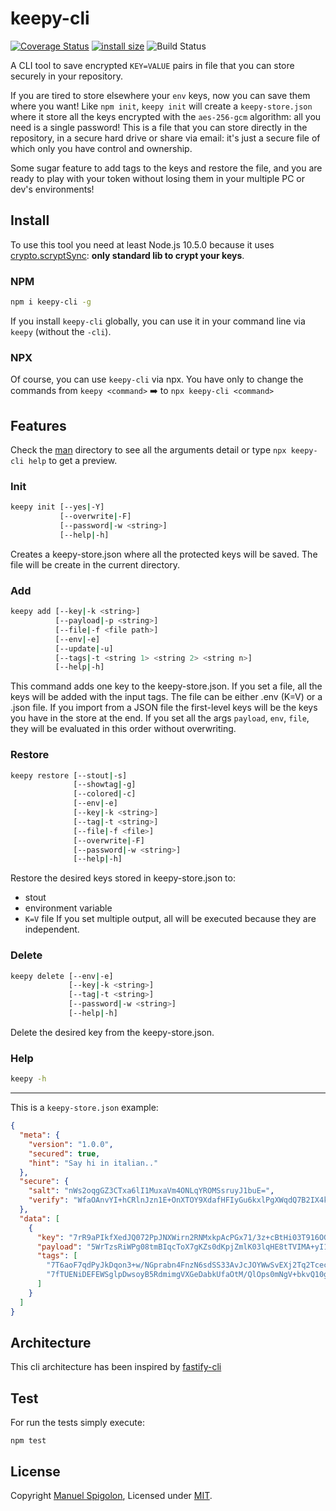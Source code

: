 # keepy-cli

[![Coverage Status](https://coveralls.io/repos/github/Eomm/keepy-cli/badge.svg?branch=master)](https://coveralls.io/github/Eomm/keepy-cli?branch=master) [![install size](https://packagephobia.now.sh/badge?p=keepy-cli)](https://packagephobia.now.sh/result?p=keepy-cli)
![Build Status](https://github.com/Eomm/keepy-cli/workflows/Test/badge.svg)


A CLI tool to save encrypted `KEY=VALUE` pairs in file that you can store securely in your repository.

If you are tired to store elsewhere your `env` keys, now you can save them where you want!
Like `npm init`, `keepy init` will create a `keepy-store.json` where it store all the keys encrypted with
the `aes-256-gcm` algorithm: all you need is a single password!
This is a file that you can store directly in the repository, in a secure hard drive or share via email:
it's just a secure file of which only you have control and ownership.

Some sugar feature to add tags to the keys and restore the file, and you are ready to play with your
token without losing them in your multiple PC or dev's environments!


## Install

To use this tool you need at least Node.js 10.5.0 because it uses [crypto.scryptSync](https://nodejs.org/api/crypto.html#crypto_crypto_scryptsync_password_salt_keylen_options): **only standard lib to crypt your keys**.

### NPM

```sh
npm i keepy-cli -g
```
If you install `keepy-cli` globally, you can use it in your command line via `keepy` (without the `-cli`).

### NPX

Of course, you can use `keepy-cli` via npx. You have only to change the commands
from `keepy <command>` ➡️ to `npx keepy-cli <command>`


## Features

Check the [man](man/) directory to see all the arguments detail or type `npx keepy-cli help`
to get a preview.

### Init

```sh
keepy init [--yes|-Y]
           [--overwrite|-F]
           [--password|-w <string>]
           [--help|-h]
```
Creates a keepy-store.json where all the protected keys will be saved.
The file will be create in the current directory.

### Add

```sh
keepy add [--key|-k <string>]
          [--payload|-p <string>]
          [--file|-f <file path>]
          [--env|-e]
          [--update|-u]
          [--tags|-t <string 1> <string 2> <string n>]
          [--help|-h]
```
This command adds one key to the keepy-store.json.
If you set a file, all the keys will be added with the input tags.
The file can be either .env (K=V) or a .json file. If you import from a JSON file the first-level keys will be the keys you have in the store at the end.
If you set all the args `payload`, `env`, `file`, they will be evaluated in this order without overwriting.

### Restore

```sh
keepy restore [--stout|-s]
              [--showtag|-g]
              [--colored|-c]
              [--env|-e]
              [--key|-k <string>]
              [--tag|-t <string>]
              [--file|-f <file>]
              [--overwrite|-F]
              [--password|-w <string>]
              [--help|-h]
```
Restore the desired keys stored in keepy-store.json to:
+ stout
+ environment variable
+ `K=V` file
If you set multiple output, all will be executed because they are independent.

### Delete

```sh
keepy delete [--env|-e]
             [--key|-k <string>]
             [--tag|-t <string>]
             [--password|-w <string>]
             [--help|-h]
```
Delete the desired key from the keepy-store.json.

### Help

```sh
keepy -h
```

---

This is a `keepy-store.json` example:

```json
{
  "meta": {
    "version": "1.0.0",
    "secured": true,
    "hint": "Say hi in italian.."
  },
  "secure": {
    "salt": "nWs2oqgGZ3CTxa6lI1MuxaVm4ONLqYROMSsruyJ1buE=",
    "verify": "WfaOAnvYI+hCRlnJzn1E+OnXTOY9XdafHFIyGu6kxlPgXWqdQ7B2IX4kP5v0eAyGz/+1GmvDXdrE8QSkOKaNT+DqrtPq5NN74W9QV+KtHSjStL3Nyy0="
  },
  "data": [
    {
      "key": "7rR9aPIkfXedJQ072PpJNXWirn2RNMxkpAcPGx71/3z+cBtHi03T916OGu33dUo3pNz83oL/3TLFGqtBkEQK7j1lGzlShRNTFpu3uXIF90K1",
      "payload": "5WrTzsRiWPg08tmBIqcToX7gKZs0dKpjZmlK03lqHE8tTVIMA+yI1dty4zUv8Tp7kPXYEJzj7S+LGJ+AVp4fWHT/2QhKEC7Aw43TInIRrBXz",
      "tags": [
        "7T6aoF7qdPyJkDqon3+w/NGprabn4FnzN6sdSS33AvJcJOYWwSvEXj2Tq2TcecpS2xB6oQZk4A9f6yj5dL6+foBVsuTk4Fu65+j3/uTbujfbhw==",
        "7fTUENiDEFEWSglpDwsoyB5RdmimgVXGeDabkUfaOtM/QlOps0mNgV+bkvQ10g6KfFuGTCtUdse2qu1ubX119eeQHzjq6ybYBZ3NsIYoIug9HA=="
      ]
    }
  ]
}
```


## Architecture

This cli architecture has been inspired by [fastify-cli](https://github.com/fastify/fastify-cli)


## Test

For run the tests simply execute:
```
npm test
```


## License

Copyright [Manuel Spigolon](https://github.com/Eomm), Licensed under [MIT](./LICENSE).

